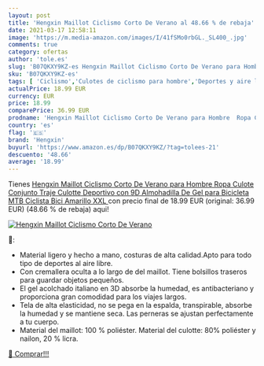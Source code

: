 ```yaml
---
layout: post
title: 'Hengxin Maillot Ciclismo Corto De Verano al 48.66 % de rebaja'
date: 2021-03-17 12:58:11
image: 'https://m.media-amazon.com/images/I/41fSMo0rbGL._SL400_.jpg'
comments: true
category: ofertas
author: 'tole.es'
slug: 'B07QKXY9KZ-es Hengxin Maillot Ciclismo Corto De Verano para Hombre Ropa...'
sku: 'B07QKXY9KZ-es'
tags: [ 'Ciclismo','Culotes de ciclismo para hombre','Deportes y aire libre','Ropa de ciclismo','Ropa de ciclismo para hombre','bicicleta','hengxin', ]
actualPrice: 18.99 EUR
currency: EUR
price: 18.99
comparePrice: 36.99 EUR
prodname: 'Hengxin Maillot Ciclismo Corto De Verano para Hombre  Ropa Culote Conjunto Traje Culotte Deportivo con 9D Almohadilla De Gel para Bicicleta MTB Ciclista Bici  Amarillo  XXL '
country: 'es'
flag: '🇪🇸'
brand: 'Hengxin'
buyurl: 'https://www.amazon.es/dp/B07QKXY9KZ/?tag=tolees-21'
descuento: '48.66'
average: '18.99'
---
```


Tienes [Hengxin Maillot Ciclismo Corto De Verano para Hombre  Ropa Culote Conjunto Traje Culotte Deportivo con 9D Almohadilla De Gel para Bicicleta MTB Ciclista Bici  Amarillo  XXL ](https://www.amazon.es/dp/B07QKXY9KZ/?tag=tolees-21) con precio final de  18.99 EUR (original: 36.99 EUR) (48.66 %  de rebaja) aqui!

[![Hengxin Maillot Ciclismo Corto De Verano](https://m.media-amazon.com/images/I/41fSMo0rbGL._SL400_.jpg)](https://www.amazon.es/dp/B07QKXY9KZ/?tag=tolees-21)

🔎:

- Material ligero y hecho a mano, costuras de alta calidad.Apto para todo tipo de deportes al aire libre.
- Con cremallera oculta a lo largo de del maillot. Tiene bolsillos traseros para guardar objetos pequeños.
- El gel acolchado italiano en 3D absorbe la humedad, es antibacteriano y proporciona gran comodidad para los viajes largos.
- Tela de alta elasticidad, no se pega en la espalda, transpirable, absorbe la humedad y se mantiene seca. Las perneras se ajustan perfectamente a tu cuerpo.
- Material del maillot: 100 % poliéster. Material del culotte: 80% poliéster y nailon, 20 % licra.

[🛒 Comprar!!!](https://www.amazon.es/dp/B07QKXY9KZ/?tag=tolees-21)
